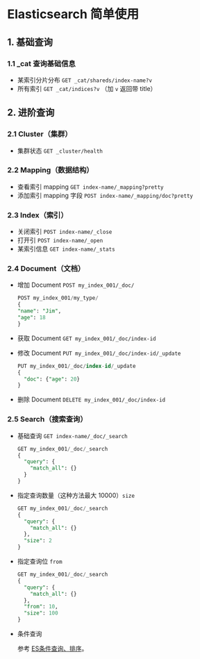 # Elasticsearch 简单使用



## 1. 基础查询

### 1.1  _cat 查询基础信息

* 某索引分片分布 `GET _cat/shareds/index-name?v`
* 所有索引 `GET _cat/indices?v` （加 `v` 返回带 title）



## 2. 进阶查询

### 2.1 Cluster（集群）

* 集群状态 `GET _cluster/health`



### 2.2  Mapping（数据结构）

* 查看索引 mapping `GET index-name/_mapping?pretty`
* 添加索引 mapping 字段 `POST index-name/_mapping/doc?pretty`



### 2.3 Index（索引）

* 关闭索引 `POST index-name/_close`
* 打开引 `POST index-name/_open`
* 某索引信息 `GET index-name/_stats`



### 2.4 Document（文档）

* 增加 Document `POST my_index_001/_doc/`

  ```sql
  POST my_index_001/my_type/
  {
  "name": "Jim",
  "age": 18
  }
  ```

* 获取 Document `GET my_index_001/_doc/index-id`

* 修改 Document `PUT my_index_001/_doc/index-id/_update`

  ```sql
  PUT my_index_001/_doc/index-id/_update
  {
    "doc": {"age": 20}
  }
  ```

* 删除 Document `DELETE my_index_001/_doc/index-id`



### 2.5 Search（搜索查询）

* 基础查询 `GET index-name/_doc/_search`

  ```sql
  GET my_index_001/_doc/_search
  {
    "query": {
      "match_all": {}
    }
  }
  ```

* 指定查询数量（这种方法最大 10000）`size`

  ```sql
  GET my_index_001/_doc/_search
  {
    "query": {
      "match_all": {}
    },
    "size": 2
  }
  ```
  
* 指定查询位 `from`

  ```sql
  GET my_index_001/_doc/_search
  {
    "query": {
      "match_all": {}
    },
    "from": 10,
    "size": 100
  }
  ```

* 条件查询

  参考 [ES条件查询、排序](https://blog.csdn.net/zhoushimiao1990/article/details/104052376)。

